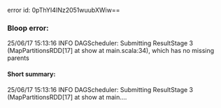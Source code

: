 error id: 0pThYI4INz2051wuubXWiw==
### Bloop error:

25/06/17 15:13:16 INFO DAGScheduler: Submitting ResultStage 3 (MapPartitionsRDD[17] at show at main.scala:34), which has no missing parents
#### Short summary: 

25/06/17 15:13:16 INFO DAGScheduler: Submitting ResultStage 3 (MapPartitionsRDD[17] at show at main....